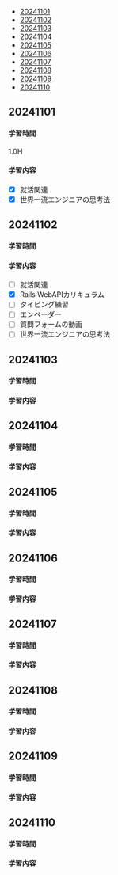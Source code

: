 - [20241101](https://github.com/nakayama-bird/TIL/blob/main/2024_10.md#20241101)
- [20241102](https://github.com/nakayama-bird/TIL/blob/main/2024_10.md#20241102)
- [20241103](https://github.com/nakayama-bird/TIL/blob/main/2024_10.md#20241103)
- [20241104](https://github.com/nakayama-bird/TIL/blob/main/2024_10.md#20241104)
- [20241105](https://github.com/nakayama-bird/TIL/blob/main/2024_10.md#20241105)
- [20241106](https://github.com/nakayama-bird/TIL/blob/main/2024_10.md#20241106)
- [20241107](https://github.com/nakayama-bird/TIL/blob/main/2024_10.md#20241107)
- [20241108](https://github.com/nakayama-bird/TIL/blob/main/2024_10.md#20241108)
- [20241109](https://github.com/nakayama-bird/TIL/blob/main/2024_10.md#20241109)
- [20241110](https://github.com/nakayama-bird/TIL/blob/main/2024_10.md#20241110)

## 20241101
#### 学習時間
1.0H
#### 学習内容
- [X] 就活関連
- [X] 世界一流エンジニアの思考法 
## 20241102
#### 学習時間

#### 学習内容
- [ ] 就活関連
- [X] Rails WebAPIカリキュラム
- [ ] タイピング練習
- [ ] エンベーダー
- [ ] 質問フォームの動画
- [ ] 世界一流エンジニアの思考法
## 20241103
#### 学習時間

#### 学習内容
## 20241104
#### 学習時間

#### 学習内容
## 20241105
#### 学習時間

#### 学習内容
## 20241106
#### 学習時間

#### 学習内容
## 20241107
#### 学習時間

#### 学習内容
## 20241108
#### 学習時間

#### 学習内容
## 20241109
#### 学習時間

#### 学習内容
## 20241110
#### 学習時間

#### 学習内容
